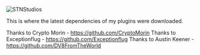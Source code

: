 ![STNStudios](https://user-images.githubusercontent.com/49426855/129484488-1853c413-3558-484f-af6b-484d4c0baad7.png)

This is where the latest dependencies of my plugins were downloaded.

Thanks to Crypto Morin - https://github.com/CryptoMorin
Thanks to Exceptionflug - https://github.com/Exceptionflug
Thanks to Austin Keener - https://github.com/DV8FromTheWorld


